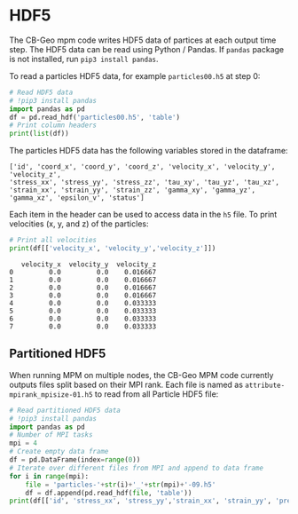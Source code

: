 # HDF5

The CB-Geo mpm code writes HDF5 data of partices at each output time step. The HDF5 data can be read using Python / Pandas. If `pandas` package is not installed, run `pip3 install pandas`. 

To read a particles HDF5 data, for example `particles00.h5` at step 0:

```python
# Read HDF5 data
# !pip3 install pandas
import pandas as pd
df = pd.read_hdf('particles00.h5', 'table')
# Print column headers
print(list(df))
```

The particles HDF5 data has the following variables stored in the dataframe:

```
['id', 'coord_x', 'coord_y', 'coord_z', 'velocity_x', 'velocity_y', 'velocity_z', 
'stress_xx', 'stress_yy', 'stress_zz', 'tau_xy', 'tau_yz', 'tau_xz', 
'strain_xx', 'strain_yy', 'strain_zz', 'gamma_xy', 'gamma_yz', 'gamma_xz', 'epsilon_v', 'status']
```

Each item in the header can be used to access data in the `h5` file. To print velocities (x, y, and z) of the particles:

```python
# Print all velocities
print(df[['velocity_x', 'velocity_y','velocity_z']])
```

```
   velocity_x  velocity_y  velocity_z
0         0.0         0.0    0.016667
1         0.0         0.0    0.016667
2         0.0         0.0    0.016667
3         0.0         0.0    0.016667
4         0.0         0.0    0.033333
5         0.0         0.0    0.033333
6         0.0         0.0    0.033333
7         0.0         0.0    0.033333
```

## Partitioned HDF5

When running MPM on multiple nodes, the CB-Geo MPM code currently outputs files split based on their MPI rank. Each file is named as `attribute-mpirank_mpisize-01.h5` to read from all Particle HDF5 file:

```python
# Read partitioned HDF5 data
# !pip3 install pandas
import pandas as pd
# Number of MPI tasks
mpi = 4
# Create empty data frame
df = pd.DataFrame(index=range(0))
# Iterate over different files from MPI and append to data frame
for i in range(mpi):
    file = 'particles-'+str(i)+'_'+str(mpi)+'-09.h5'
    df = df.append(pd.read_hdf(file, 'table'))
print(df[['id', 'stress_xx', 'stress_yy','strain_xx', 'strain_yy', 'pressure']])
```
